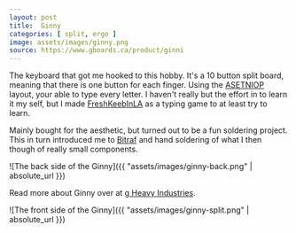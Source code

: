 ```yaml
---
layout: post
title:  Ginny
categories: [ split, ergo ]
image: assets/images/ginny.png
source: https://www.gboards.ca/product/ginni
---
```


The keyboard that got me hooked to this hobby. It's a 10 button split board, meaning that there is one button for each
finger. Using the [ASETNIOP](http://asetniop.com/) layout, your able to type every letter. I haven't really but the
effort in to learn it my self, but I made [FreshKeebInLA](https://github.com/Kyrremann/FreshKeebInLA) as a typing game
to at least try to learn.

Mainly bought for the aesthetic, but turned out to be a fun soldering project. This in turn introduced me to
[Bitraf](https://bitraf.no/) and hand soldering of what I then though of really small components.

![The back side of the Ginny]({{ "assets/images/ginny-back.png" | absolute_url }})

Read more about Ginny over at [g Heavy Industries](https://www.gboards.ca/product/ginni).

![The front side of the Ginny]({{ "assets/images/ginny-split.png" | absolute_url }})
